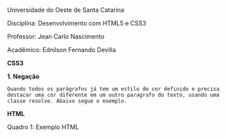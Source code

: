 Universidade do Oeste de Santa Catarina

Disciplina: Desenvolvimento com HTML5 e CSS3

Professor: Jean Carlo Nascimento

Acadêmico: Ednilson Fernando Devilla

**CSS3**

**1.	Negação**

	Quando todos os parágrafos já tem um estilo de cor definido e precisa destacar uma cor diferente em um outro paragrafo do texto, usando uma classe resolve. Abaixo segue o exemplo.

**HTML**

Quadro 1: Exemplo HTML

